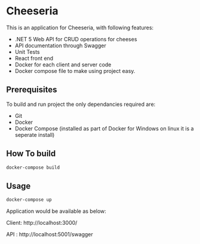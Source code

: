 # Cheeseria 
This is an application for Cheeseria, with following features:

* .NET 5 Web API for CRUD operations for cheeses
* API documentation through Swagger
* Unit Tests
* React front end
* Docker for each client and server code
* Docker compose file to make using project easy.

## Prerequisites
To build and run project the only dependancies required are:

* Git
* Docker
* Docker Compose (installed as part of Docker for Windows on linux it is a seperate install)

## How To build
```bash
docker-compose build
```

## Usage
```bash
docker-compose up
```

Application would be available as below:

Client: http://localhost:3000/ 

API : http://localhost:5001/swagger

